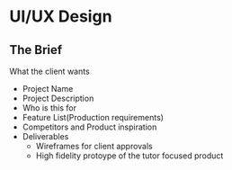 # UI/UX Design

## The Brief
What the client wants

- Project Name
- Project Description
- Who is this for
- Feature List(Production requirements)
- Competitors and Product inspiration
- Deliverables
    - Wireframes for client approvals
    - High fidelity protoype of the tutor focused product
